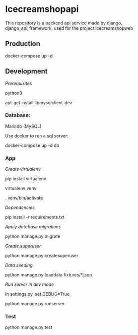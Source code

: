 # Icecreamshopapi

This repository is a backend api service made by django, django_api_framework, used for the project icecreamshopweb

## Production

docker-compose up -d

## Development

*Prerequisites*

python3

apt-get install libmysqlclient-dev

### Database:

Mariadb (MySQL)

Use docker to run a sql server:

docker-compose up -d db
 
### App

*Create virtualenv*

pip install virtualenv

virtualenv venv

. venv/bin/activate

*Dependencies*

pip install -r requirements.txt

*Apply database migrations*

python manage.py migrate

*Create superuser* 

python manage.py createsuperuser

*Data seeding*

python manage.py loaddata fixtures/*.json

*Run server in dev mode*

In settings.py, set DEBUG=True

python manage.py runserver

### Test

python manage.py test

